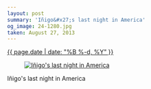 ```yaml
---
layout: post
summary: 'Iñigo&#x27;s last night in America'
og_image: 24-1280.jpg
taken: August 27, 2013
---
```


<div class="post">
 <time>
  <a href="/24">
   {{ page.date | date: "%B %-d, %Y" }}
  </a>
 </time>
 <a href="/24">
  <figure data-taken="8/27/2013">
   <img alt="Iñigo's last night in America" sizes="(min-width: 700px) 50vw, calc(100vw - 2rem)" src="{{ site.assets_url }}/24-640.jpg" srcset="{{ site.assets_url }}/24-1280.jpg 1280w, {{ site.assets_url }}/24-960.jpg 960w, {{ site.assets_url }}/24-640.jpg 640w, {{ site.assets_url }}/24-320.jpg 320w"/>
  </figure>
 </a>
 <span>
  Iñigo's last night in America
 </span>
</div>
